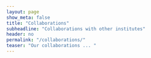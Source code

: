 ```yaml
---
layout: page
show_meta: false
title: "Collaborations"
subheadline: "Collaborations with other institutes"
header: no
permalink: "/collaborations/"
teaser: "Our collaborations ... "
---
```

